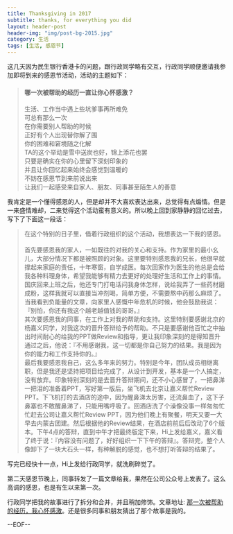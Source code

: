 ```yaml
---
title: Thanksgiving in 2017
subtitle: thanks, for everything you did
layout: header-post
header-img: "img/post-bg-2015.jpg"
category: 生活
tags: [生活, 感恩节]
---
```


这几天因为民生银行香港卡的问题，跟行政同学略有交互，行政同学顺便邀请我参加即将到来的感恩节活动，活动的主题如下：

> #### 哪一次被帮助的经历一直让你心怀感激？
> 
> 生活、工作当中遇上些坑爹事再所难免  
> 可总有那么一次  
> 在你需要别人帮助的时候  
> 正好有个人出现替你解了围  
> 你的困难和窘境随之化解  
> TA的这个举动是雪中送炭也好，锦上添花也罢  
> 只要是确实在你的心里留下深刻印象的  
> 并且让你回忆起来始终会感觉到温暖的  
> 不妨在感恩节到来前说出来  
> 让我们一起感受来自家人、朋友、同事甚至陌生人的善意  

我肯定是一个懂得感恩的人，但是却并不大喜欢表达出来，总觉得有点煽情。但是一来盛情难却，二来觉得这个活动蛮有意义的。所以晚上回到家静静的回忆过去，写下了下面这一段话：

> 在这个特别的日子里，借着行政组织的这个活动，我想表达一下我的感恩。
> <br />  
> 首先要感恩我的家人，一如既往的对我的关心和支持。作为家里的最小幺儿，大部分情况下都是被照顾的对象。这里要特别感恩我的兄长，他很早就撑起来家庭的责任，十年寒窗，自学成医。每次回家作为医生的他总是会给我各种料理身体，希望我能够有精力去更好的处理好生活和工作上的事情。国庆回来上班之后，他还专门打电话问我身体怎样，说给我弄了一些药材磨成粉，这样我就可以直接当冲剂喝，简单方便，不需要熬中药那么麻烦了。当我看到负能量的文章，向家里人感慨中年危机的时候，他会鼓励我说：『别怕，你还有我这个越老越值钱的哥哥。』
> <br /> 
> 其次要感恩我的同事，在工作上对我的帮助和支持。这里特别要感谢北京的杨嘉义同学，对我这次的晋升答辩给予的帮助。不只是要感谢他百忙之中抽出时间耐心的给我的PPT做Review和指导，更让我印象深刻的是得知晋升通过之后，他说：『不用感谢我，这一切都是你自己努力的结果。我是因为你的能力和工作支持你的。』
> <br /> 
> 最后我要感恩我自己，这么多年来的努力。特别是今年，团队成员相继离职，但是我还是坚持把项目给完成了，从设计到开发，基本是一个人搞定，没有放弃。印象特别深刻的是去晋升答辩期间，还不小心感冒了，一把鼻涕一把泪的准备着PPT，写好第一版后，坐飞机去北京让嘉义帮忙Review PPT。下飞机打的去酒店的途中，因为醒鼻涕太厉害，还流鼻血了，这下子鼻塞也不敢醒鼻涕了，只能用嘴呼吸了。回酒店洗了个澡像没事一样匆匆忙忙赶去公司让嘉义帮忙Review PPT，因为他们晚上有聚餐，明天又要一大早去内蒙古团建。然后根据他的Review结果，在酒店前前后后改动了6个版本。下午4点的答辩，直到中午才把最终版定下来，Hi上发给嘉义，嘉义看了终于说：『内容没有问题了，好好组织一下下午的答辩』。答辩完，整个人像卸下了一块大石头一样，有种解脱的感觉，也不想打听答辩的结果了。

写完已经快十一点，Hi上发给行政同学，就洗刷碎觉了。

第二天感恩节晚上，同事转发了一篇文章给我，果然在公司公众号上发表了。这么高调的感恩，也是有生以来第一次。

行政同学把我的故事进行了拆分和合并，并且稍加修饰。文章地址: [那一次被帮助的经历，我心怀感激](https://mp.weixin.qq.com/s/AlhW_njvefLAZiIBzRAc_A)。还是很多同事和朋友猜出了那个故事是我的。

--EOF--






